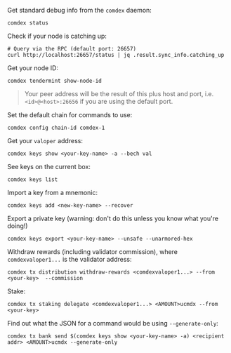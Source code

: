 Get standard debug info from the `comdex` daemon:

```shell
comdex status
```

Check if your node is catching up:

```shell
# Query via the RPC (default port: 26657)
curl http://localhost:26657/status | jq .result.sync_info.catching_up
```

Get your node ID:

```shell
comdex tendermint show-node-id
```

> Your peer address will be the result of this plus host and port, i.e. `<id>@<host>:26656` if you are using the default port.

Set the default chain for commands to use:

```shell
comdex config chain-id comdex-1
```

Get your `valoper` address:

```shell
comdex keys show <your-key-name> -a --bech val
```

See keys on the current box:

```shell
comdex keys list
```

Import a key from a mnemonic:

```shell
comdex keys add <new-key-name> --recover
```

Export a private key (warning: don't do this unless you know what you're doing!)

```shell
comdex keys export <your-key-name> --unsafe --unarmored-hex
```

Withdraw rewards (including validator commission), where `comdexvaloper1...` is the validator address:

```shell
comdex tx distribution withdraw-rewards <comdexvaloper1...> --from <your-key>  --commission
```

Stake:

```shell
comdex tx staking delegate <comdexvaloper1...> <AMOUNT>ucmdx --from <your-key>
```

Find out what the JSON for a command would be using `--generate-only`:

```shell
comdex tx bank send $(comdex keys show <your-key-name> -a) <recipient addr> <AMOUNT>ucmdx --generate-only
```

<br>
